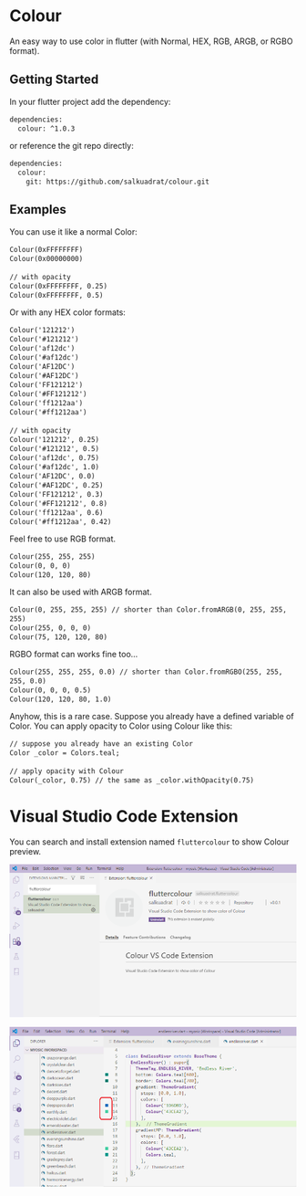 # Colour

An easy way to use color in flutter (with Normal, HEX, RGB, ARGB, or RGBO format).

## Getting Started

In your flutter project add the dependency:

```
dependencies:
  colour: ^1.0.3
```

or reference the git repo directly:

```
dependencies:
  colour:
    git: https://github.com/salkuadrat/colour.git
```

## Examples

You can use it like a normal Color:
```
Colour(0xFFFFFFFF)
Colour(0x00000000)

// with opacity
Colour(0xFFFFFFFF, 0.25)
Colour(0xFFFFFFFF, 0.5)
```

Or with any HEX color formats:
```
Colour('121212')
Colour('#121212')
Colour('af12dc')
Colour('#af12dc')
Colour('AF12DC')
Colour('#AF12DC')
Colour('FF121212')
Colour('#FF121212')
Colour('ff1212aa')
Colour('#ff1212aa')

// with opacity
Colour('121212', 0.25)
Colour('#121212', 0.5)
Colour('af12dc', 0.75)
Colour('#af12dc', 1.0)
Colour('AF12DC', 0.0)
Colour('#AF12DC', 0.25)
Colour('FF121212', 0.3)
Colour('#FF121212', 0.8)
Colour('ff1212aa', 0.6)
Colour('#ff1212aa', 0.42)
```

Feel free to use RGB format.
```
Colour(255, 255, 255)
Colour(0, 0, 0)
Colour(120, 120, 80)
```

It can also be used with ARGB format.
```
Colour(0, 255, 255, 255) // shorter than Color.fromARGB(0, 255, 255, 255)
Colour(255, 0, 0, 0)
Colour(75, 120, 120, 80)
```

RGBO format can works fine too...
```
Colour(255, 255, 255, 0.0) // shorter than Color.fromRGBO(255, 255, 255, 0.0)
Colour(0, 0, 0, 0.5)
Colour(120, 120, 80, 1.0)
```

Anyhow, this is a rare case. Suppose you already have a defined variable of Color.
You can apply opacity to Color using Colour like this:
```
// suppose you already have an existing Color
Color _color = Colors.teal;

// apply opacity with Colour 
Colour(_color, 0.75) // the same as _color.withOpacity(0.75)
```

# Visual Studio Code Extension

You can search and install extension named ```fluttercolour``` to show Colour preview.

![](assets/fluttercolour1.png)

![](assets/fluttercolour2.png)

